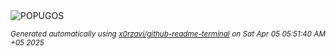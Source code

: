 <div align="justify">
<picture>
    <source media="(prefers-color-scheme: dark)" srcset="https://i.ibb.co/4nZT7hj6/output-gif.gif">
    <source media="(prefers-color-scheme: light)" srcset="https://i.ibb.co/4nZT7hj6/output-gif.gif">
    <img alt="POPUGOS" src="https://i.ibb.co/4nZT7hj6/output-gif.gif">
</picture>

<sub><i>Generated automatically using [x0rzavi/github-readme-terminal](https://github.com/x0rzavi/github-readme-terminal) on Sat Apr 05 05:51:40 AM +05 2025</i></sub>
</div>